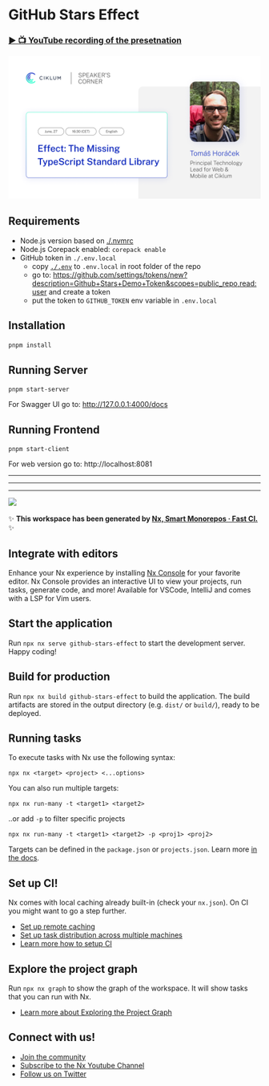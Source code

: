 # GitHub Stars Effect

### [▶️ 📺 YouTube recording of the presetnation](https://youtu.be/Mikn2MXPaNg)

[![](./presentation/public/01.png)](./presentation/slides-export.pdf)

## Requirements

- Node.js version based on [./.nvmrc](./.nvmrc)
- Node.js Corepack enabled: `corepack enable`
- GitHub token in `./.env.local`
  - copy [`./.env`](./.env) to `.env.local` in root folder of the repo
  - go to: https://github.com/settings/tokens/new?description=Github+Stars+Demo+Token&scopes=public_repo,read:user
    and create a token
  - put the token to `GITHUB_TOKEN` env variable in `.env.local`

## Installation

```bash
pnpm install
```

## Running Server

```
pnpm start-server
```

For Swagger UI go to: http://127.0.0.1:4000/docs

## Running Frontend

```
pnpm start-client
```

For web version go to: http://localhost:8081

---

---

---

<a alt="Nx logo" href="https://nx.dev" target="_blank" rel="noreferrer"><img src="https://raw.githubusercontent.com/nrwl/nx/master/images/nx-logo.png" width="45"></a>

✨ **This workspace has been generated by [Nx, Smart Monorepos · Fast CI.](https://nx.dev)** ✨

## Integrate with editors

Enhance your Nx experience by installing [Nx Console](https://nx.dev/nx-console) for your favorite editor. Nx Console
provides an interactive UI to view your projects, run tasks, generate code, and more! Available for VSCode, IntelliJ and
comes with a LSP for Vim users.

## Start the application

Run `npx nx serve github-stars-effect` to start the development server. Happy coding!

## Build for production

Run `npx nx build github-stars-effect` to build the application. The build artifacts are stored in the output directory (e.g. `dist/` or `build/`), ready to be deployed.

## Running tasks

To execute tasks with Nx use the following syntax:

```
npx nx <target> <project> <...options>
```

You can also run multiple targets:

```
npx nx run-many -t <target1> <target2>
```

..or add `-p` to filter specific projects

```
npx nx run-many -t <target1> <target2> -p <proj1> <proj2>
```

Targets can be defined in the `package.json` or `projects.json`. Learn more [in the docs](https://nx.dev/features/run-tasks).

## Set up CI!

Nx comes with local caching already built-in (check your `nx.json`). On CI you might want to go a step further.

- [Set up remote caching](https://nx.dev/features/share-your-cache)
- [Set up task distribution across multiple machines](https://nx.dev/nx-cloud/features/distribute-task-execution)
- [Learn more how to setup CI](https://nx.dev/recipes/ci)

## Explore the project graph

Run `npx nx graph` to show the graph of the workspace.
It will show tasks that you can run with Nx.

- [Learn more about Exploring the Project Graph](https://nx.dev/core-features/explore-graph)

## Connect with us!

- [Join the community](https://nx.dev/community)
- [Subscribe to the Nx Youtube Channel](https://www.youtube.com/@nxdevtools)
- [Follow us on Twitter](https://twitter.com/nxdevtools)
